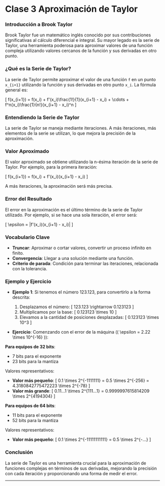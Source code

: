 # Clase 3 Aproximación de Taylor

### Introducción a Brook Taylor

Brook Taylor fue un matemático inglés conocido por sus contribuciones significativas al cálculo diferencial e integral. Su mayor legado es la serie de Taylor, una herramienta poderosa para aproximar valores de una función compleja utilizando valores cercanos de la función y sus derivadas en otro punto.

### ¿Qué es la Serie de Taylor?

La serie de Taylor permite aproximar el valor de una función `f` en un punto `x_{i+1}` utilizando la función y sus derivadas en otro punto `x_i`. La fórmula general es:

\[ f(x_{i+1}) = f(x_i) + f'(x_i)\frac{1!}{1}(x_{i+1} - x_i) + \cdots + f^n(x_i)\frac{1}{n!}(x_{i+1} - x_i)^n \]

### Entendiendo la Serie de Taylor

La serie de Taylor se maneja mediante iteraciones. A más iteraciones, más elementos de la serie se utilizan, lo que mejora la precisión de la aproximación.

### Valor Aproximado

El valor aproximado se obtiene utilizando la n-ésima iteración de la serie de Taylor. Por ejemplo, para la primera iteración:

\[ f(x_{i+1}) = f(x_i) + f'(x_i)(x_{i+1} - x_i) \]

A más iteraciones, la aproximación será más precisa.

### Error del Resultado

El error en la aproximación es el último término de la serie de Taylor utilizado. Por ejemplo, si se hace una sola iteración, el error será:

\[ \epsilon = |f'(x_i)(x_{i+1} - x_i)| \]

### Vocabulario Clave

- **Truncar**: Aproximar o cortar valores, convertir un proceso infinito en finito.
- **Convergencia**: Llegar a una solución mediante una función.
- **Criterio de parada**: Condición para terminar las iteraciones, relacionada con la tolerancia.

### Ejemplo y Ejercicio

- **Ejemplo 1**:
   Si tenemos el número 123.123, para convertirlo a la forma descrita:
   1. Desplazamos el número:
      \[ 123.123 \rightarrow 0.123123 \]
   2. Multiplicamos por la base:
      \[ 0.123123 \times 10 \]
   3. Elevamos a la cantidad de posiciones desplazadas:
      \[ 0.123123 \times 10^3 \]

- **Ejercicio**:
   Comenzando con el error de la máquina (\( \epsilon = 2.22 \times 10^{-16} \)):

**Para equipos de 32 bits**:
- 7 bits para el exponente
- 23 bits para la mantiza

Valores representativos:
- **Valor más pequeño**: 
  \[ 0.1 \times 2^{-1111111} = 0.5 \times 2^{-256} = 4.3180842775472223 \times 2^{-78} \]
- **Valor más grande**:
  \[ 0.11...1 \times 2^{111...1} = 0.9999997615814209 \times 2^{4194304} \]

**Para equipos de 64 bits**:
- 11 bits para el exponente
- 52 bits para la mantiza

Valores representativos:
- **Valor más pequeño**: 
  \[ 0.1 \times 2^{-11111111111} = 0.5 \times 2^{-...} \]

### Conclusión

La serie de Taylor es una herramienta crucial para la aproximación de funciones complejas en términos de sus derivadas, mejorando la precisión con cada iteración y proporcionando una forma de medir el error.

---
